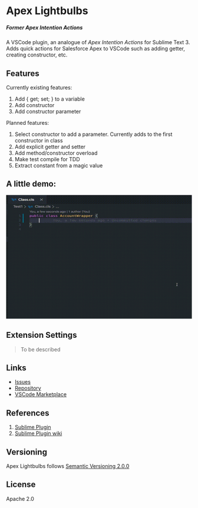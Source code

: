 # Apex Lightbulbs
##### Former _Apex Intention Actions_

A VSCode plugin, an analogue of _Apex Intention Actions_ for Sublime Text 3. Adds quick actions for Salesforce Apex to VSCode such as adding getter, creating constructor, etc.

## Features
Currently existing features:
1. Add { get; set; } to a variable
1. Add constructor
1. Add constructor parameter

Planned features:
1. Select constructor to add a parameter. Currently adds to the first constructor in class
1. Add explicit getter and setter
1. Add method/constructor overload
1. Make test compile for TDD
1. Extract constant from a magic value

## A little demo:
![Getter-setter demo](https://raw.githubusercontent.com/nchursin/apex-lightbulbs/assets/animations/lightbulbs.gif)

## Extension Settings

>To be described

## Links
* [Issues](https://github.com/nchursin/apex-lightbulbs/issues)
* [Repository](https://github.com/nchursin/apex-lightbulbs)
* [VSCode Marketplace](https://marketplace.visualstudio.com/items?itemName=nchursin.apex-lightbulbs)

## References

1. [Sublime Plugin](https://packagecontrol.io/packages/Apex%20Intention%20Actions)
1. [Sublime Plugin wiki](https://github.com/nchursin/ApexIntentionActions/wiki)

## Versioning
Apex Lightbulbs follows [Semantic Versioning 2.0.0](https://semver.org/)

## License
Apache 2.0
